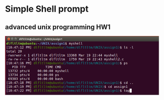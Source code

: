# Simple Shell prompt
## advanced unix programming HW1

![Preview](https://github.com/BaeJuneHyuck/Simple-linux-shell/blob/master/result1.png?raw=true)
